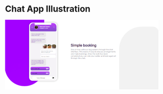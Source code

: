 <h1>Chat App Illustration</h1>
<div align="center">
<img src="img/web-design-profile.PNG" alt="">
</div>
